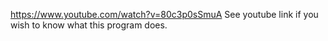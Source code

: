 https://www.youtube.com/watch?v=80c3p0sSmuA
See youtube link if you wish to know what this program does.
